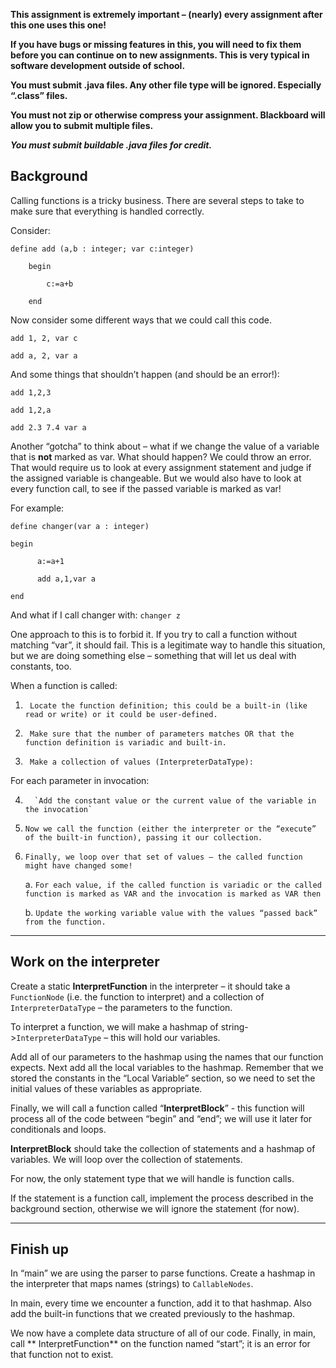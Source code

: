 **This assignment is extremely important – (nearly) every assignment after this one uses this one!**

**If you have bugs or missing features in this, you will need to fix them before you can continue on
to new assignments. This is very typical in software development outside of school.**

**You must submit .java files. Any other file type will be ignored. Especially “.class” files.**

**You must not zip or otherwise compress your assignment. Blackboard will allow you to submit
multiple files.**

***You must submit buildable .java files for credit.***

## Background

Calling functions is a tricky business. There are several steps to take to make sure that everything
is handled correctly.

Consider:

    define add (a,b : integer; var c:integer)
    
        begin
        
            c:=a+b
        
        end

Now consider some different ways that we could call this code.

    add 1, 2, var c
    
    add a, 2, var a

And some things that shouldn’t happen (and should be an error!):

    add 1,2,3
    
    add 1,2,a
    
    add 2.3 7.4 var a

Another “gotcha” to think about – what if we change the value of a variable that is **not** marked
as var. What should happen? We could throw an error. That would require us to look at every
assignment statement and judge if the assigned variable is changeable. But we would also have to
look at every function call, to see if the passed variable is marked as var!

For example:

    define changer(var a : integer)
    
    begin
    
          a:=a+1
    
          add a,1,var a
    
    end

And what if I call changer with:
```changer z```

One approach to this is to forbid it. If you try to call a function without matching “var”, it
should fail. This is a legitimate way to handle this situation, but we are doing something else –
something that will let us deal with constants, too.

When a function is called:

1)      Locate the function definition; this could be a built-in (like read or write) or it could be user-defined.

2)      Make sure that the number of parameters matches OR that the function definition is variadic and built-in.

3)      Make a collection of values (InterpreterDataType):

For each parameter in invocation:

4)       `Add the constant value or the current value of the variable in the invocation`

5)     Now we call the function (either the interpreter or the “execute” of the built-in function), passing it our collection.

6)     Finally, we loop over that set of values – the called function might have changed some!

   a.       `For each value, if the called function is variadic or the called function is marked as VAR and
   the invocation is marked as VAR then`

   b.       `Update the working variable value with the values “passed back” from the function.`

-------------------------------------------------------------------------------------------------

## Work on the interpreter

Create a static **InterpretFunction** in the interpreter – it should take a `FunctionNode` (i.e. the
function to interpret) and a collection of `InterpreterDataType` – the parameters to the function.

To interpret a function, we will make a hashmap of string->`InterpreterDataType` – this will hold
our variables.

Add all of our parameters to the hashmap using the names that our function expects.
Next add all the local variables to the hashmap. Remember that we stored the constants in the “Local
Variable”
section, so we need to set the initial values of these variables as appropriate.

Finally, we will call a function called “**InterpretBlock**” - this function will process all of the
code between “begin” and “end”; we will use it later for conditionals and loops.

**InterpretBlock** should take the collection of statements and a hashmap of variables. We will loop
over the collection of statements.

For now, the only statement type that we will handle is function calls.

If the statement is a function call, implement the process described in the background section,
otherwise we will ignore the statement (for now).

-------------------------------------------------------------------------------------------------

## Finish up

In “main” we are using the parser to parse functions. Create a hashmap in the interpreter that maps
names (strings) to `CallableNodes`.

In main, every time we encounter a function, add it to that hashmap.
Also add the built-in functions that we created previously to the hashmap.

We now have a complete data structure of all of our code. Finally, in main, call **
InterpretFunction** on the
function
named “start”; it is an error for that function not to exist.

 